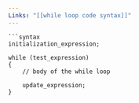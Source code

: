 ```yaml
---
Links: "[[while loop code syntax]]"
---
```


```
```syntax
initialization_expression;  
  
while (test_expression)  
{  
    // body of the while loop  
      
    update_expression;  
}
```
